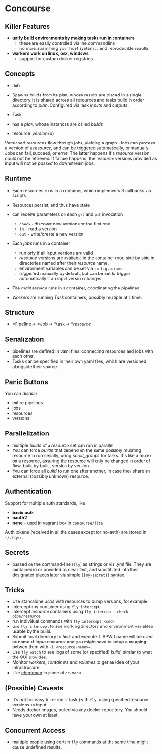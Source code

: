 # Concourse

## Killer Features

* **unify build environments by making tasks run in
   containers**
    - these are easily controlled via the commandline
    - no more spamming your host system ... and reproducible results.
* **workers work on linux, osx, windows**
    - support for custom docker registries

## Concepts

*   Job
   - Spawns builds from its plan, whose results are placed in a single 
     directory. It is shared across all resources and tasks build in
     order according to *plan*. Configured via task *inputs* and *outputs*.
*   Task
   - has a *plan*, whose instances are called *builds*
*   resource (*versioned*)

Versioned resources flow through jobs, yielding a graph.
Jobs can process a version of a *resource*, and can be triggered 
automatically, or
manually. Jobs can fail, succeed, or error. The latter happens if a 
*resource*
version could not be retrieved. If failure happens, the *resource* versions 
provided as input will not be *passed* to downstream jobs.

## Runtime

*   Each resources runs in a container, which implements 3 callbacks via scripts
*   Resources persist, and thus have state
*   can receive parameters on each `get` and `put` invocation

    *   `check` - discover new versions or the first one
    *   `in` - read a version
    *   `out` - write/create a new version

*   Each *jobs* runs in a container

    *   run only if all input versions are valid
    *   *resource* versions are available in the container root, side by side
        in directories named after their *resource* name.
    *   environment variables can be set via `config.params`.
    *   *trigger*'ed manually by default, but can be set to *trigger* 
        automatically if an input version changes.

*   The *main service* runs in a container, coordinating the pipelines
*   *Workers* are running *Task* containers, possibly multiple at a time.

## Structure

*   \*Pipeline -> \*Job -> \*task -> \**resource*

## Serialization

*   pipelines are defined in yaml files, connecting resources and jobs with 
    each other.
*   Tasks can be specified in their own yaml files, which are versioned
    alongside their source.

## Panic Buttons

You can *disable*

*   entire pipelines
*   jobs
*   resources
*   versions

## Parallelization

* multiple *builds* of a *resource* set can run in parallel 
* You can force *builds* that depend on the same possibly mutating resource to run serially, using *serial_groups* for tasks. It's like a mutex on a resource, assuring the resource will only be changed in order of flow, build by build, version by version.
* You can force all *build* to run one after another, in case they share an external (possibly unknown) resource.

## Authentication

Support for multiple auth standards, like 

* **basic auth**
* **oauth2**
* **none** - used in vagrant box in `concourse/lite`

Auth tokens (received in all the cases except for no-auth) are 
stored in `~/.flyrc`.

## Secrets

*   passed on the command-line (`fly`) as strings or via .yml file. They are 
    contained in or provided as clear text, and substituted into their 
    designated places later via simple `{{my-secret}}` syntax.

## Tricks

*   Use standalone *Jobs* with resources to bump versions, for example
*   intercept any container using `fly intercept`
*   intercept *resource* containers using `fly intercep --check pipe/resource`
*   run individual commands with `fly intercept <cmd>`
*   use `fly intercept` to see working directory and environment variables
    usable by the build.
*   Submit local directory to *task* and execute it. $PWD name will be used as
    name of input resource, and you might have to setup a mapping betwen them
    with `-i <resource-name>=.`
*   Use `fly watch` to see logs of some (or specified) *build*, similar to
    what the GUI provides.
*   Monitor *workers*, *containers* and *volumes* to get an idea of your
    infrastructure.
*   Use [checkman](https://github.com/cppforlife/checkman) in place of 
    `cc-menu`.
    
## (Possible) Caveats

*   It's not too easy to re-run a Task (with `fly`) using specified resource 
    versions as input
*   Needs docker images, pulled via any docker repository. You should have
    your own at least.

## Concurrent Access

* multiple people using certain `fly` commands at the same time might cause
  undefined results.